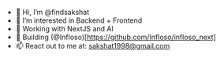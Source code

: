 - 👋 Hi, I’m @findsakshat
- 👀 I’m interested in Backend + Frontend
- 🌱 Working with NextJS and AI
- 🚧 Building (@Infloso)[https://github.com/Infloso/infloso_next]
- 📫 React out to me at: sakshat1998@gmail.com

<!---
findsakshat/findsakshat is a ✨ special ✨ repository because its `README.md` (this file) appears on your GitHub profile.
You can click the Preview link to take a look at your changes.
--->
